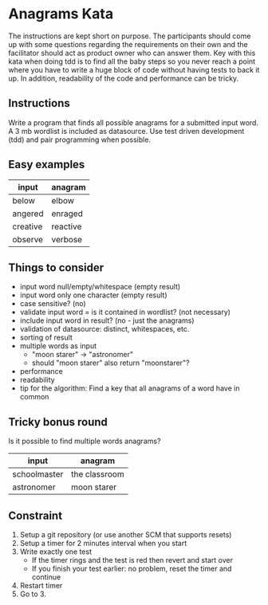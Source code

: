 # Anagrams Kata

The instructions are kept short on purpose. The participants should come up with some questions regarding the requirements on their own and the facilitator should act as product owner who can answer them. Key with this kata when doing tdd is to find all the baby steps so you never reach a point where you have to write a huge block of code without having tests to back it up. In addition, readability of the code and performance can be tricky.

## Instructions
Write a program that finds all possible anagrams for a submitted input word. A 3 mb wordlist is included as datasource.
Use test driven development (tdd) and pair programming when possible.

## Easy examples

| input | anagram |
| --- | --- |
| below | elbow |
| angered | enraged |
| creative | reactive |
| observe | verbose |

## Things to consider
* input word null/empty/whitespace (empty result)
* input word only one character (empty result)
* case sensitive? (no)
* validate input word = is it contained in wordlist? (not necessary)
* include input word in result? (no - just the anagrams)
* validation of datasource: distinct, whitespaces, etc.
* sorting of result
* multiple words as input
  * "moon starer" -> "astronomer"
  * should "moon starer" also return "moonstarer"? 
* performance
* readability
* tip for the algorithm: Find a key that all anagrams of a word have in common 

## Tricky bonus round
Is it possible to find multiple words anagrams?
	
| input | anagram |
| --- | --- |
| schoolmaster | the classroom |
| astronomer | moon starer |

## Constraint

1. Setup a git repository (or use another SCM that supports resets)
2. Setup a timer for 2 minutes interval when you start
3. Write exactly one test
	- If the timer rings and the test is red then revert and start over
	- If you finish your test earlier: no problem, reset the timer and continue
4. Restart timer
5. Go to 3.
